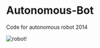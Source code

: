 Autonomous-Bot
==============

Code for autonomous robot 2014

![robot!](http://i.imgur.com/lsZ3Ql9.png "robot early stages")
